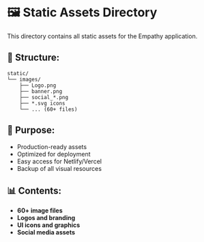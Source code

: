 # 🖼️ Static Assets Directory

This directory contains all static assets for the Empathy application.

## 📁 Structure:
```
static/
└── images/
    ├── Logo.png
    ├── banner.png
    ├── social_*.png
    ├── *.svg icons
    └── ... (60+ files)
```

## 🎯 Purpose:
- Production-ready assets
- Optimized for deployment
- Easy access for Netlify/Vercel
- Backup of all visual resources

## 📊 Contents:
- **60+ image files**
- **Logos and branding**
- **UI icons and graphics**
- **Social media assets**